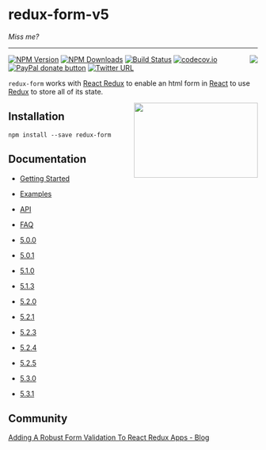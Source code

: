 # redux-form-v5

*Miss me?*

---
[<img src="http://npm.packagequality.com/badge/redux-form.png" align="right"/>](http://packagequality.com/#?package=redux-form)

[![NPM Version](https://img.shields.io/npm/v/redux-form.svg?style=flat)](https://www.npmjs.com/package/redux-form) 
[![NPM Downloads](https://img.shields.io/npm/dm/redux-form.svg?style=flat)](https://www.npmjs.com/package/redux-form)
[![Build Status](https://img.shields.io/travis/erikras/redux-form/master.svg?style=flat)](https://travis-ci.org/erikras/redux-form)
[![codecov.io](https://codecov.io/github/erikras/redux-form/coverage.svg?branch=master)](https://codecov.io/github/erikras/redux-form?branch=master)
[![PayPal donate button](https://img.shields.io/badge/paypal-donate-yellowgreen.svg)](https://www.paypal.me/erikras/25)
[![Twitter URL](https://img.shields.io/twitter/url/https/github.com/erikras/redux-form.svg?style=social)](https://twitter.com/intent/tweet?text=With%20@ReduxForm,%20I%20can%20keep%20all%20my%20form%20state%20in%20Redux!%20Thanks,%20@erikras!)

`redux-form` works with [React Redux](https://github.com/rackt/react-redux) to enable an html form in
[React](https://github.com/facebook/react) to use [Redux](https://github.com/rackt/redux) to store all of its state.

[<img src="logo.png" align="right" class="logo" height="151" width="250"/>](http://erikras.github.io/redux-form/)

## Installation
```npm install --save redux-form```

## Documentation

* [Getting Started](http://redux-form.com/5.3.1/#/getting-started)
* [Examples](http://redux-form.com/5.3.1/#/examples)
* [API](http://redux-form.com/5.3.1/#/api)
* [FAQ](http://redux-form.com/5.3.1/#/faq)

* [5.0.0](http://redux-form.com/5.0.0/)
* [5.0.1](http://redux-form.com/5.0.1/)
* [5.1.0](http://redux-form.com/5.1.0/)
* [5.1.3](http://redux-form.com/5.1.3/)
* [5.2.0](http://redux-form.com/5.2.0/)
* [5.2.1](http://redux-form.com/5.2.1/)
* [5.2.3](http://redux-form.com/5.2.3/)
* [5.2.4](http://redux-form.com/5.2.4/)
* [5.2.5](http://redux-form.com/5.2.5/)
* [5.3.0](http://redux-form.com/5.3.0/)
* [5.3.1](http://redux-form.com/5.3.1/)

## Community
[Adding A Robust Form Validation To React Redux Apps - Blog](https://medium.com/@rajaraodv/adding-a-robust-form-validation-to-react-redux-apps-616ca240c124#.1iyuelj2e)

